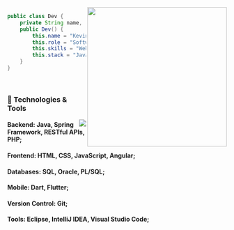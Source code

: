 <!--[![Typing SVG](https://readme-typing-svg.demolab.com?font=Fira+Code&size=30&pause=1000&color=EDEFF7&width=435&lines=Kevin+Mendes;Desenvolvedor+Fullstack)](https://git.io/typing-svg)<br>
>Desenvolvedor Fullstack com quase 2 anos de xp. Atualmente focado em funcionalidades backend usando principalmente Java e Ecossistema Spring para melhorar o produto da empresa, mas também possuo >xp e conhecimento em FrontEnd (JS/Angular). <br><br>
>[![LinkedIn](https://img.shields.io/badge/LinkedIn-Connect-blue)](https://www.linkedin.com/in/mendesnkevin/)
-->
<img align="right" margin-left="50px" width="320" src="https://media.giphy.com/media/GRVM7bxdn7yEFWTN6i/giphy.gif"/>

```java
public class Dev {
    private String name, role, skills, stack;
    public Dev() {
        this.name = "Kevin Mendes"
        this.role = "Software Developer";
        this.skills = "Web Development, Fullstack Developer, SQL, Mobile";
        this.stack = "Java, Spring, SQL, PHP, JavaScript, Angular, Dart/Flutter";
    }
}
```
<br>

### 🔧 Technologies & Tools

<a href="https://github.com/kevinfmendes">
  <img align="right" src="https://github-readme-stats.vercel.app/api/top-langs/?username=kevinfmendes&theme=dracula&hide_langs_below=1" />
</a>

#### Backend: Java, Spring Framework, RESTful APIs, PHP;
#### Frontend: HTML, CSS, JavaScript, Angular;
#### Databases: SQL, Oracle, PL/SQL;
#### Mobile: Dart, Flutter;
#### Version Control: Git;
#### Tools: Eclipse, IntelliJ IDEA, Visual Studio Code;
<br>
<br>

<!--## Experiência de trabalho
[<img align="left" height="94px" width="94px" alt="Warpnet" src="https://images2.imgbox.com/d8/82/j5JojAON_o.jpeg"/>]("")
**Analista Desenvolvedor** at [**Health Solutions**]("") 
<br> 2022 - Present <br>
Full-time \
Linguagens & Tecnologias: `Java`, `Spring`, `PL/SQL`, `JavaScript`, `Backbone.js`, `Jquery`,\
<br>-->


